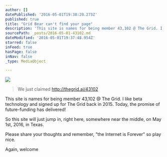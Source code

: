 ```yaml
---
author: []
datePublished: '2016-05-01T19:38:20.273Z'
published: true
title: "Grid Bear can't find your page"
description: 'This site is names for being member 43,102 @ The Grid. I like beta technology and signed up for The Grid back in 2015. Today, the promise of future-funding has delivered!'
sourcePath: _posts/2016-05-01-43102.md
dateModified: '2016-05-01T19:37:48.954Z'
starred: false
inFeed: true
hasPage: false
inNav: false
_type: MediaObject

---
```

![](https://the-grid-user-content.s3-us-west-2.amazonaws.com/a916518f-ff97-44f0-8d50-8c464b8c1b7b.jpg)

> We just claimed http://thegrid.ai/43102

This site is names for being member 43,102 @ The Grid. I like beta technology and signed up for The Grid back in 2015\. Today, the promise of future-funding has delivered!

So this site will just jump in, right here, somewhere near the middle, on May 1st, 2016, in Texas.

Please share your thoughts and remember, "the Internet is Forever" so play nice.

Again, welcome